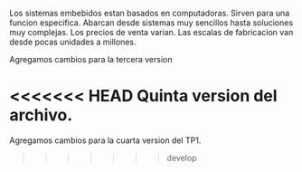 Los sistemas embebidos estan basados en computadoras.
Sirven para una funcion especifica.
Abarcan desde sistemas muy sencillos hasta soluciones muy complejas.
Los precios de venta varian.
Las escalas de fabricacion van desde pocas unidades a millones.

Agregamos cambios para la tercera version

<<<<<<< HEAD
Quinta version del archivo.
=======
Agregamos cambios para la cuarta version del TP1.
>>>>>>> develop
